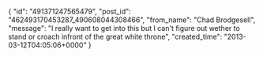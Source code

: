 {
   "id": "491371247565479",
   "post_id": "462493170453287_490608044308466",
   "from_name": "Chad Brodgesell",
   "message": "I really want to get into this but I can't figure out wether to stand or croach infront of the great white throne",
   "created_time": "2013-03-12T04:05:06+0000"
 }
